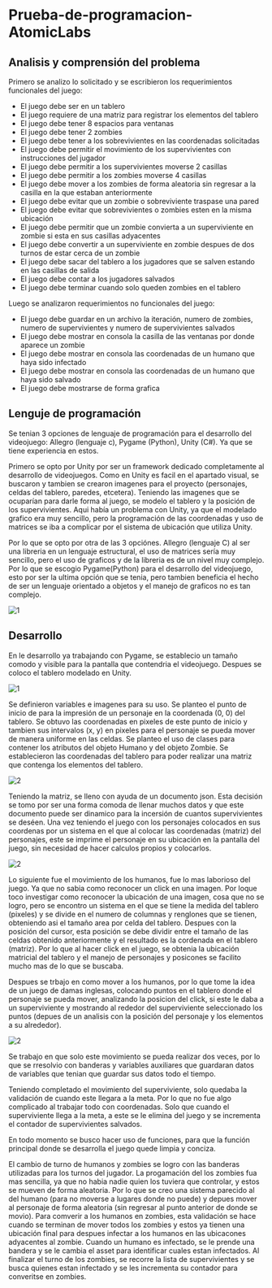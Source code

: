 # Prueba-de-programacion-AtomicLabs
## Analisis y comprensión del problema
Primero se analizo lo solicitado y se escribieron los requerimientos funcionales del juego:
 - El juego debe ser en un tablero
 - El juego requiere de una matriz para registrar los elementos del tablero
 - El juego debe tener 8 espacios para ventanas
 - El juego debe tener 2 zombies
 - El juego debe tener a los sobrevivientes en las coordenadas solicitadas
 - El juego debe permitir el movimiento de los supervivientes con instrucciones del jugador
 - El juego debe permitir a los supervivientes moverse 2 casillas
 - El juego debe permitir a los zombies moverse 4 casillas
 - El juego debe mover a los zombies de forma aleatoria sin regresar a la casilla en la que estaban anteriormente
 - El juego debe evitar que un zombie o sobreviviente traspase una pared
 - El juego debe evitar que sobrevivientes o zombies esten en la misma ubicación
 - El juego debe permitir que un zombie convierta a un superviviente en zombie si esta en sus casillas adyacentes
 - El juego debe convertir a un superviviente en zombie despues de dos turnos de estar cerca de un zombie
 - El juego debe sacar del tablero a los jugadores que se salven estando en las casillas de salida
 - El juego debe contar a los jugadores salvados
 - El juego debe terminar cuando solo queden zombies en el tablero

Luego se analizaron requerimientos no funcionales del juego:
 - El juego debe guardar en un archivo la iteración, numero de zombies, numero de supervivientes y numero de supervivientes salvados
 - El juego debe mostrar en consola la casilla de las ventanas por donde aparece un zombie
 - El juego debe mostrar en consola las coordenadas de un humano que haya sido infectado
 - El juego debe mostrar en consola las coordenadas de un humano que haya sido salvado
 - El juego debe mostrarse de forma grafica

## Lenguje de programación
Se tenian 3 opciones de lenguaje de programación para el desarrollo del videojuego: Allegro (lenguaje c), Pygame (Python), Unity (C#).
Ya que se tiene experiencia en estos.

Primero se opto por Unity por ser un framework dedicado completamente al desarrollo de videojuegos.
Como en Unity es facil en el apartado visual, se buscaron y tambien se crearon imagenes para el proyecto (personajes, celdas del tablero, paredes, etcetera).
Teniendo las imagenes que se ocuparían para darle forma al juego, se modelo el tablero y la posición de los supervivientes. Aqui había un problema con Unity, ya que el modelado grafico era muy sencillo, pero la programación de las coordenadas y uso de matrices se iba a complicar por el sistema de ubicación que utiliza Unity.

Por lo que se opto por otra de las 3 opciónes. Allegro (lenguaje C) al ser una libreria en un lenguaje estructural, el uso de matrices sería muy sencillo, pero el uso de graficos y de la libreria es de un nivel muy complejo. Por lo que se escogio Pygame(Python) para el desarrollo del videojuego, esto por ser la ultima opción que se tenia, pero tambien beneficia el hecho de ser un lenguaje orientado a objetos y el manejo de graficos no es tan complejo.

![1](url)

## Desarrollo
En le desarrollo ya trabajando con Pygame, se establecio un tamaño comodo y visible para la pantalla que contendria el videojuego. Despues se coloco el tablero modelado en Unity.

![1](url)

Se definieron variables e imagenes para su uso. Se planteo el punto de inicio de para la impresión de un personaje en la coordenada (0, 0) del tablero. Se obtuvo las coordenadas en pixeles de este punto de inicio y tambien sus intervalos (x, y) en pixeles para el personaje se pueda mover de manera uniforme en las celdas.
Se planteo el uso de clases para contener los atributos del objeto Humano y del objeto Zombie. Se establecieron las coordenadas del tablero para poder realizar una matriz que contenga los elementos del tablero.

![2](url)

Teniendo la matriz, se lleno con ayuda de un documento json. Esta decisión se tomo por ser una forma comoda de llenar muchos datos y que este documento puede ser dinamico para la incersión de cuantos supervivientes se deséen. Una vez teniendo el juego con los personajes colocados en sus coordenas por un sistema en el que al colocar las coordenadas (matriz) del personajes, este se imprime el personaje en su ubicación en la pantalla del juego, sin necesidad de hacer calculos propios y colocarlos.

![2](url)

Lo siguiente fue el movimiento de los humanos, fue lo mas laborioso del juego. Ya que no sabia como reconocer un click en una imagen. Por loque toco investigar como reconocer la ubicación de una imagen, cosa que no se logro, pero se encontro un sistema en el que se tiene la medida del tablero (pixeles) y se divide en el numero de columnas y renglones que se tienen, obteniendo asi el tamaño area por celda del tablero. Despues con la posición del cursor, esta posición se debe dividir entre el tamaño de las celdas obtenido anteriormente y el resultado es la cordenada en el tablero (matriz). Por lo que al hacer click en el juego, se obtenia la ubicación matricial del tablero y el manejo de personajes y posicones se facilito mucho mas de lo que se buscaba.

Despues se trbajo en como mover a los humanos, por lo que tome la idea de un juego de damas inglesas, colocando puntos en el tablero donde el personaje se pueda mover, analizando la posicion del click, si este le daba a un superviviente y mostrando al rededor del superviviente seleccionado los puntos (depues de un analisis con la posición del personaje y los elementos a su alrededor).

![2](url)

Se trabajo en que solo este movimiento se pueda realizar dos veces, por lo que se rresolvio con banderas y variables auxiliares que guardaran datos de variables que tenian que guardar sus datos todo el tiempo.

Teniendo completado el movimiento del superviviente, solo quedaba la validación de cuando este llegara a la meta. Por lo que no fue algo complicado al trabajar todo con coordenadas. Solo que cuando el superviviente llega a la meta, a este se le elimina del juego y se incrementa el contador de supervivientes salvados.

En todo momento se busco hacer uso de funciones, para que la función principal donde se desarrolla el juego quede limpia y conciza.

El cambio de turno de humanos y zombies se logro con las banderas utilizadas para los turnos del jugador. La progamación del los zombies fua mas sencilla, ya que no habia nadie quien los tuviera que controlar, y estos se mueven de forma aleatoria. Por lo que se creo una sistema parecido al del humano (para no moverse a lugares donde no puede) y depues mover al personaje de forma aleatoria (sin regresar al punto anterior de donde se movio). Para comverir a los humanos en zombies, esta validación se hace cuando se terminan de mover todos los zombies y estos ya tienen una ubicación final para despues infectar a los humanos en las ubicacones adyacentes al zombie. Cuando un humano es infectado, se le prende una bandera y se le cambia el asset para identificar cuales estan infectados. Al finalizar el turno de los zombies, se recorre la lista de supervivientes y se busca quienes estan infectado y se les incrementa su contador para converitse en zombies.


